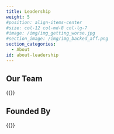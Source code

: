 ```yaml
---
title: Leadership
weight: 5
#position: align-items-center
#size: col-12 col-md-8 col-lg-7
#image: /img/img_getting_worse.jpg
#section_image: /img/img_backed_aff.png
section_categories:
  - About
id: about-leadership
---
```



<div class="headline text-center pt-1">
<h2>Our Team</h2>
</div>

{{<team team>}}

<div class="headline text-center pt-1">
<h2>Founded By</h2>
</div>

{{<team founder>}}
